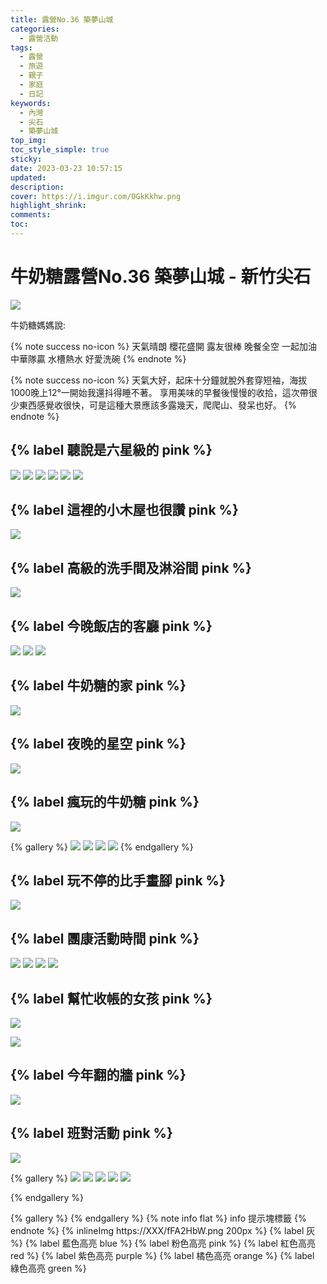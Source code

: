 ```yaml
---
title: 露營No.36 築夢山城
categories:
  - 露營活動
tags:
  - 露營
  - 旅遊
  - 親子
  - 家庭
  - 日記
keywords:
  - 內灣
  - 尖石
  - 築夢山城
top_img:
toc_style_simple: true
sticky: 
date: 2023-03-23 10:57:15
updated:
description:
cover: https://i.imgur.com/OGkKkhw.png
highlight_shrink:
comments:
toc:
---
```


# 牛奶糖露營No.36 築夢山城 - 新竹尖石

<!-- {% youtube 條碼 %} -->
![](https://lh3.googleusercontent.com/i_1sfq8x-_9jVA9f6Y0XrVXfmSLVS5V0Y7eO7my5p2d_t_FZWQHRuhfeln3kIdeCX2X9GvCD8JBGHec5LrxXd_EaIbvLWw0H5scfmoGXG42xLHgtZJkbW4FAXn9PSwq-1vYqbjPiNw=w1920-h1080)

牛奶糖媽媽說:

{% note success no-icon %}
天氣晴朗 櫻花盛開 露友很棒 晚餐全空
一起加油 中華隊贏 水槽熱水 好愛洗碗
{% endnote %}

{% note success no-icon %}
天氣大好，起床十分鐘就脫外套穿短袖，海拔1000晚上12°一開始我還抖得睡不著。
享用美味的早餐後慢慢的收拾，這次帶很少東西感覺收很快，可是這種大景應該多露幾天，爬爬山、發呆也好。
{% endnote %}

## {% label 聽說是六星級的 pink %}

![](https://lh3.googleusercontent.com/2H0bxfLd2RtLHDSHvaC3ZU60CjYtk18F4tIdM9U22WjqTftMtFWtKO00WYYWLGv5KTjRQV8C4lBCRyrvOpwuUIhPQht5mdqk182Rl_XrdJfZak5axtYwputCfN0l2d7mUSJUxFoXiw=w1920-h1080)
![](https://lh3.googleusercontent.com/ldrTS6gaKb8v4sjDw36Py76j9WRv5BJhSe5qo7a5yv547w4UFWK5DzbKWM5aZxy18vGO5p9Iy-RcuW5NXSD5Q2doF9WftqpG1Z1wUOXd-eFD3MzZ2wUukoD4iUo9yuY-Cn1HBK_npA=w1920-h1080)
![](https://lh3.googleusercontent.com/t0Lv_rvXU2zQ3N4snRYEhOruxD6kP8uf4HnstqqeYDgMSRzm1sZwkI5WnY8kjM1UnIx5sIM49JLFizpT1guiJRbH8N5zrqgHb9zTWSblgYQe9CIkKGh6RpL0-Ev_2dSzbLoNHZ3Www=w1920-h1080)
![](https://lh3.googleusercontent.com/5iEw3APg-VCHdt2-XrLk2zytdMfQqwht3F1KNGRoOab7FEgF_A4sBm5jrhCnBBS4Z9G_bXgw19wasnYRZIXG-JbKl1VHmmQF2LCmXelCFIR0roaOPL8zUQ4OH5eILeTCfafRLbNOrw=w1920-h1080)
![](https://lh3.googleusercontent.com/-sk9iXzh4_590aC876rGkFLcWILPY89GHZGeTGmqEjeJsB6tJpdG74dwYDIjls3mx3l414njc2M75glYLdFqqx5WqAFhYk522V_9UcB8rwOAsjRrUDimYwykXe0tjdLlbfUZDG5ViA=w1920-h1080)
![](https://lh3.googleusercontent.com/aDBiPoAdLZjhiPMjSiYcsHVfvhHxLZJksM_aJjsl1WTzH5vJEbb8js01LTzCFmRA8mxpUNyxwc-pyL3uTUhzqkQJ8gl0ksMwbXLN1SbpRcLgY7r_IcI_izRRAyWWpILv9bOymcNWDw=w1920-h1080)

## {% label 這裡的小木屋也很讚 pink %}

![](https://lh3.googleusercontent.com/liY7cFkYMCfJwxugcDo6Er2Y5viFX5eAqVz-HASw1HOIeX7AczTxtf-DyV4SjX8JmiGHGobQ2yCjQqIdlVd4s5YDt-jpsbm9aZ0J4nZrKGseFg-oprHadAdk0L_pisqeyn7iHJnXAg=w1920-h1080)

## {% label 高級的洗手間及淋浴間 pink %}

![](https://lh3.googleusercontent.com/f1z8524gZ_7nPH4Z5XMXZYTm3iVQA29w9ugjdOkXyyAheCqqCST6sW_D1gWp2wwnWU_Nv0KZm8xFajwOMLPDAN6FldFf18PjoGxqDAR6fPD6yO9b74oWvgMMARKhUHyDHXaeEW9ldA=w1920-h1080)

## {% label 今晚飯店的客廳 pink %}

![](https://lh3.googleusercontent.com/NpxPpQbumCOedmZrmo0dUYxiUgEzvO0zY3PSitLF7lqFk8tq01kPly-ap5k5rV9CXpocf4mHGGEyFofqO1vuD9f-Au34GVwn1JzXpvjh2j3jfAK-2fhInqi-oMo6JdAMAlsa7HbTsw=w1920-h1080)
![](https://lh3.googleusercontent.com/dMMslZoOqBcWmPHj4QJDLeoLgnI8RnGfgSNOInwGv9eJsckZGJCkh4NeOZgt9YEgklSf14OnXrohobMoR2hCYBFpdOQSodM_UIys9ixhTzUow6nWJHYGcfiESDkXY1IhjB-X0dD9CQ=w1920-h1080)
![](https://lh3.googleusercontent.com/yt8NUipjQdN80oIZUymrrHX2jznac8RB0BCB2zFse6BjKLlHwE33TfyNn8klHqnG9SornP0Pze4IpV3-7H-2fdCH7628cxUsHJWnMXzmG4E3n5jWkqsfKLEDCCWr3khWC6-g6SELaA=w1920-h1080)

## {% label 牛奶糖的家 pink %}

![](https://lh3.googleusercontent.com/yXheNmx0aXZXKG2Vt7oSCJAvE-oJys8B5FzMT4KBP723kDpqoCCL2Nuervv40GJwAw4GRQ1xgPbB35SemHt4Im6ivOc_m4IMIPxTkbO3BoBqQmOBqCIFHxSEUdTrzBamG3HudGh8uQ=w1920-h1080)

## {% label 夜晚的星空 pink %}

![](https://lh3.googleusercontent.com/0QDBEb9dInW11ae33_-St8LEI773G46GTYwqKucdx8H--gzuO_DgFreoim1RmDJDmUyWJSPvXYl5JE7oK04nCbJf4xGoVlVvQDZYaC1uA6hWuBvYbf5izo9Whual2n9ixPoJ_wcXIQ=w1920-h1080)

## {% label 瘋玩的牛奶糖 pink %}

![](https://lh3.googleusercontent.com/8xCsGayw-3xim86GSFfxOXMgYJnpTZh66ojkLWZ9cxAhsT5mYdAZAyep0bG1_qYxn_mQyRvVjyydLRINZWIvR8m3B4hhQZB8LStLP1TrfghUwHgzi2X9c7svNnKTmZnaayhrui6joA=w1920-h1080)

{% gallery %}
![](https://lh3.googleusercontent.com/nMP1UPbtM3r89oniHr9Z4vd90CjRbbo7STuieMmyTgv-JyBVwiKx7bu5yZXXmOBxhwIi1zbv1SipMWiPBfsu_BTkG0CIY2cvE-Ak-dhAEOSIz-iIXDoEkCveBORWD_dqaECOs_UzSA=w1920-h1080)
![](https://lh3.googleusercontent.com/30MMGueRkO5bBSwywxkApZTwZNjnJK75dGlwDaJQoIOuerpD3Qx09krNR1QjDuoh1G6OL6L8RaeORW7RO47k7u7Lg3pbIGC8meJaa2epLApN71HXLz1UHfd4ayQ7K6TRSxV4_GxEtw=w1920-h1080)
![](https://lh3.googleusercontent.com/jal90nabHspsgNhqAziYz3MrJiYwbmU5zyD7_bbfeFvYZD38BEFprdt_qopa-2tyhZitVXjvaUeqLwRw8P-P3fbZvQDy7sWU5oCsIJTer_Ii7QTfJZM8KKPgN1FZVmtgb5oY9iflTw=w1920-h1080)
![](https://lh3.googleusercontent.com/-Peg_DJm2Z3i0Sta4Od_61g41XNTZLeFpKLUxZoFdKgZ3xfrh_9LCO6cWfepXsG25yraf63iHw-XjaxwwZgECwib9CHRqzBi1V4P_3msKx9eRW620cYbpASj1qa3ChQ6RPBQR2t2RQ=w1920-h1080)
{% endgallery %}

## {% label 玩不停的比手畫腳 pink %}

![](https://lh3.googleusercontent.com/aQ7qDoOZnuuoikRJYb5vXyvMY6IQlhNihTiYBJbvJRJRlUj7KNfER7S-nWH9504a40WqNOPQVpzxYu1ekojiIilf-yUxQL2Gl758kbpn5SDik9oGH1ezyQ9XPMWc55i6W74hYEZkJg=w1920-h1080)

## {% label 團康活動時間 pink %}

![](https://lh3.googleusercontent.com/__BToj-s-05mlkUc8nXQ-VR-m1sukBrC56B6CALjadK0KByJ4vQlwOje3etl6frJA5gn0SoC3zhKSOPrA2bzaJWMDntY9U2GdzZVyhGpfDbJOfgzVFtDBtx0Dq7QyO46EPX_gq4CuQ=w1920-h1080)
![](https://lh3.googleusercontent.com/79UT6s8PZ19AZE9jtiQbgJ53mceyKtqZ3kIM2L1qjSflztecJj_Q4gF65RwL477embD0SqU28VlpxF4Mvvte86PIU7SaR7BvQGZYd0Zr0YOFf_V9TPNyHofLqxmb0ZcOnPizITl5TQ=w1920-h1080)
![](https://lh3.googleusercontent.com/zZ7xJOAwuu4i-WlsYLCwLP9CnnJ3NVPZdJwcPAI1S4hx_5PCU09gvotemqSibxusQR_FDdFENpVs94IB-tygDR-4H2BwK6tP0hS23IsPO5u0JJFJcKU_6oasvzuuzJ9Ehp7wFZfn-A=w1920-h1080)
![](https://lh3.googleusercontent.com/whoJ5v4Roo7TSFJ65ZqYCND1rz82WimpM7OnBTTTLVTe3igmiipInjgen42CbKhypCBq7Dua1bbFGm8MxXu3V5csgLg7TkcvG0gmdC2hxO4C-3Dd2xCFt0E_8AryrPJsUA0SW2cxCw=w1920-h1080)

## {% label 幫忙收帳的女孩 pink %}

![](https://lh3.googleusercontent.com/AfnQJFhbSFiYsWmhp7MzF1Gf52kPgSHSB20n3aLDQMi-hewC6cwMePRx0fg7wptDXYxZ05lYaooSgTYxloy7FkWhyzkvD8iiY08zQuU4_CJg72n3An9Y8wPGu_g63Z15mUEz2FY6xw=w1920-h1080)

![](https://lh3.googleusercontent.com/uCWZEdoccNvDBbIw04JpuZNG7m1LSZWGwCDq1ufLefetF59I4bHR2AHgjKn9K83PI3Zs7eaiEeDGEnugm0tp8k5VDRLd6u3DQ1qVJtH7a1idVX8trnqwRcvAVGCdvVp6C1a2Vw-o7Q=w1920-h1080)

## {% label 今年翻的牆 pink %}

![](https://lh3.googleusercontent.com/Dg0nQYPQAAq3UAUKk-COBMDBszYKZF_e_l8UcQnHGxBdblK-snd9Hi89BzZs5fCbLrzssrwhHPWlbVONFPgasalL_TAwEELMxGAgHcXBz2CESPec1S8soCOZFY6LYyFXrC75IhWwzQ=w1920-h1080)

## {% label 班對活動 pink %}

![](https://lh3.googleusercontent.com/yJJW6nx3w-QKtAuMjOQHr1khD6T4iQe0cevbE_i3L_xflHwM7I2Gxj3XjRXGOYJXYi0w35PFZv_SFAGiotx9TtRuwZjigxwbTMdXzSW5fxsa6qUM78K-ciDKAZrLcK7JpITjkZgEoA=w1920-h1080)

{% gallery %}
![](https://lh3.googleusercontent.com/JnQsaEPYMqaPif4fGK64a_AtbGZ60Kp--goyef8OmO7adngp6cEWWhlPJC1AU3fPNagaI-4RDnIUWRTkYgD3tHf8F_3ebCpq_y9YDtaBTP2A6lD3jE0Gso_IH6SRBIlp_8fpJJPCLA=w1920-h1080)
![](https://lh3.googleusercontent.com/yZGPhgXHyGd9UmSX6WjgdhxRsT-2tvovbqsm0D86EV2mpi9Z4SWwpq3VB1vAn6ZEERfJOFOkGhZrqk9opXr9S5atKA6vHvSdUQfSK-g8UF6HDj3_ymmdnxrudQ67osOJ-nMsBJyyvQ=w1920-h1080)
![](https://lh3.googleusercontent.com/CltvIIUrMp8_ikrTDeuUnW9DhjjDj3Hq1iWhhldahdKjEZTmMnZGH66EgYz_jVKjthzc4ct7MviHLyhvXumyvqCcU9VsPgK066fazvCvittRmkB4QGjDPRZZ0MF1DfECVI_rLlBk_A=w1920-h1080)
![](https://lh3.googleusercontent.com/aQL57Q2Ox8NPY8xFHUfotnq0BqvltBY1757j6qtLWta1V0vt4dGZYyU6ELkP1P2yg3QuGbLdBFUmwHVec1k_lXgSU6xSxRUEJCLypnxckDPweW7T45RGdTvnmfVhAm91wi4-UMewuQ=w1920-h1080)
![](https://lh3.googleusercontent.com/lgppiWdwoB_kRDZRneU6uTJrCWSRlypT1zM45UiI2ye-Rzm_YLVwcRyZYcr6KQl2EH9T13xN6kS1igV55QrLZLkSQrGBDhd1LfBK0n6-_GKWHGcCWRjDBzMGdyyvD7RvsNsiH8EMrw=w1920-h1080)

{% endgallery %}

{% gallery %}
{% endgallery %}
{% note info flat %}
info 提示塊標籤
{% endnote %}
{% inlineImg https://XXX/fFA2HbW.png 200px %}
{% label 灰 %}
{% label 藍色高亮 blue %}
{% label 粉色高亮 pink %}
{% label 紅色高亮 red %}
{% label 紫色高亮 purple %}
{% label 橘色高亮 orange %}
{% label 綠色高亮 green %}
